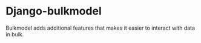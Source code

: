 # Django-bulkmodel

Bulkmodel adds additional features that makes it easier to interact with data in bulk.
